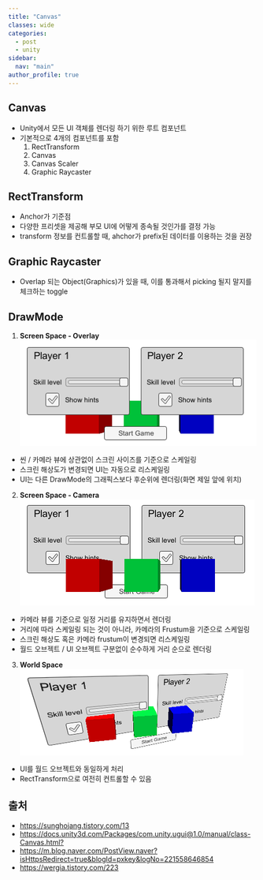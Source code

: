 ```yaml
---
title: "Canvas"
classes: wide
categories: 
  - post
  - unity
sidebar:
  nav: "main"
author_profile: true
---
```

   
## Canvas
* Unity에서 모든 UI 객체를 렌더링 하기 위한 루트 컴포넌트
* 기본적으로 4개의 컴포넌트를 포함
  1. RectTransform
  2. Canvas
  3. Canvas Scaler
  4. Graphic Raycaster

## RectTransform 
* Anchor가 기준점
* 다양한 프리셋을 제공해 부모 UI에 어떻게 종속될 것인가를 결정 가능
* transform 정보를 컨트롤할 때, ahchor가 prefix된 데이터를 이용하는 것을 권장

## Graphic Raycaster
* Overlap 되는 Object(Graphics)가 있을 때, 이를 통과해서 picking 될지 말지를 체크하는 toggle

## DrawMode
1. **Screen Space - Overlay**  
![post_thumbnail](/assets/images/CanvasOverlay.png)
  * 씬 / 카메라 뷰에 상관없이 스크린 사이즈를 기준으로 스케일링
  * 스크린 해상도가 변경되면 UI는 자동으로 리스케일링
  * UI는 다른 DrawMode의 그래픽스보다 후순위에 렌더링(화면 제일 앞에 위치)
2. **Screen Space - Camera**  
![post_thumbnail](/assets/images/CanvasCamera.png)
  * 카메라 뷰를 기준으로 일정 거리를 유지하면서 렌더링
  * 거리에 따라 스케일링 되는 것이 아니라, 카메라의 Frustum을 기준으로 스케일링
  * 스크린 해상도 혹은 카메라 frustum이 변경되면 리스케일링
  * 월드 오브젝트 / UI 오브젝트 구분없이 순수하게 거리 순으로 렌더링
3. **World Space**   
![post_thumbnail](/assets/images/CanvasWorldSpace.png)
  * UI를 월드 오브젝트와 동일하게 처리
  * RectTransform으로 여전히 컨트롤할 수 있음
  
## 출처
* <https://sunghojang.tistory.com/13>
* <https://docs.unity3d.com/Packages/com.unity.ugui@1.0/manual/class-Canvas.html?>
* <https://m.blog.naver.com/PostView.naver?isHttpsRedirect=true&blogId=pxkey&logNo=221558646854>
* <https://wergia.tistory.com/223>
